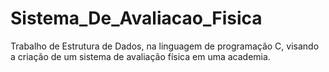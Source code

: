 # Sistema_De_Avaliacao_Fisica
Trabalho de Estrutura de Dados, na linguagem de programação C, visando a criação de um sistema de avaliação física em uma academia.
